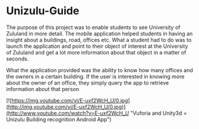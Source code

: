 # Unizulu-Guide

The purpose of this project was to enable students to see University of Zululand in more detail. The mobile application helped students in having an insight about a buildings, road, offices etc. What a student had to do was to launch the application and point to their object of interest at the University of Zululand and get a lot more information about that object in a matter of seconds.

What the application provided was the ability to know how many offices and the owners in a certain building. If the user is interested in knowing more about the owner of an office, they simply query the app to retrieve information about that person

[![https://img.youtube.com/vi/E-uxf2WcH_U/0.jpg](http://img.youtube.com/vi/E-uxf2WcH_U/0.jpg)](http://www.youtube.com/watch?v=E-uxf2WcH_U "Vuforia and Unity3d = Unizulu Building recognition Android App")
